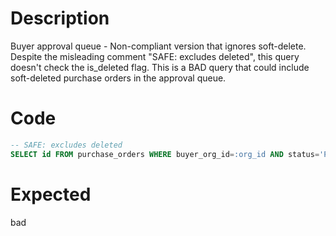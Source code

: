 # Description

Buyer approval queue - Non-compliant version that ignores soft-delete.
Despite the misleading comment "SAFE: excludes deleted", this query doesn't check the is_deleted flag.
This is a BAD query that could include soft-deleted purchase orders in the approval queue.

# Code

```sql
-- SAFE: excludes deleted
SELECT id FROM purchase_orders WHERE buyer_org_id=:org_id AND status='PENDING_APPROVAL';
```

# Expected

bad
